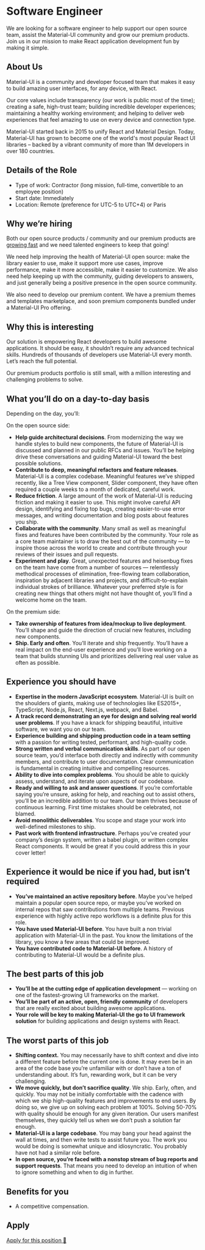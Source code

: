 # Software Engineer

<p class="description">We are looking for a software engineer to help support our open source team, assist the Material-UI community and grow our premium products. Join us in our mission to make React application development fun by making it simple.</p>

## About Us

Material-UI is a community and developer focused team that makes it easy to build amazing user interfaces, for any device, with React.

Our core values include transparency (our work is public most of the time); creating a safe, high-trust team; building incredible developer experiences; maintaining a healthy working environment; and helping to deliver web experiences that feel amazing to use on every device and connection type.

Material-UI started back in 2015 to unify React and Material Design. Today, Material-UI has grown to become one of the world's most popular React UI libraries – backed by a vibrant community of more than 1M developers in over 180 countries.

## Details of the Role

- Type of work: Contractor (long mission, full-time, convertible to an employee position)
- Start date: Immediately
- Location: Remote (preference for UTC-5 to UTC+4) or Paris

## Why we’re hiring

Both our open source products / community and our premium products are [growing fast](https://www.rank2traffic.com/material-ui.com) and we need talented engineers to keep that going!

We need help improving the health of Material-UI open source: make the library easier to use, make it support more use cases, improve performance, make it more accessible, make it easier to customize. We also need help keeping up with the community, guiding developers to answers, and just generally being a positive presence in the open source community.

We also need to develop our premium content. We have a premium themes and templates marketplace, and soon premium components bundled under a Material-UI Pro offering.

## Why this is interesting

Our solution is empowering React developers to build awesome applications. It should be easy, it shouldn’t require any advanced technical skills. Hundreds of thousands of developers use Material-UI every month. Let’s reach the full potential.

Our premium products portfolio is still small, with a million interesting and challenging problems to solve.

## What you’ll do on a day-to-day basis

Depending on the day, you’ll:

On the open source side:

- **Help guide architectural decisions**. From modernizing the way we handle styles to build new components, the future of Material-UI is discussed and planned in our public RFCs and issues. You’ll be helping drive these conversations and guiding Material-UI toward the best possible solutions.
- **Contribute to deep, meaningful refactors and feature releases**. Material-UI is a complex codebase. Meaningful features we’ve shipped recently, like a Tree View component, Slider component, they have often required a couple weeks to a month of dedicated, careful work.
- **Reduce friction**. A large amount of the work of Material-UI is reducing friction and making it easier to use. This might involve careful API design, identifying and fixing top bugs, creating easier-to-use error messages, and writing documentation and blog posts about features you ship.
- **Collaborate with the community**. Many small as well as meaningful fixes and features have been contributed by the community. Your role as a core team maintainer is to draw the best out of the community — to inspire those across the world to create and contribute through your reviews of their issues and pull requests.
- **Experiment and play**. Great, unexpected features and heisenbug fixes on the team have come from a number of sources — relentlessly methodical processes of elimination, free-flowing team collaboration, inspiration by adjacent libraries and projects, and difficult-to-explain individual strokes of brilliance. Whatever your preferred style is for creating new things that others might not have thought of, you’ll find a welcome home on the team.

On the premium side:

- **Take ownership of features from idea/mockup to live deployment**. You’ll shape and guide the direction of crucial new features, including new components.
- **Ship. Early and often**. You’ll iterate and ship frequently. You’ll have a real impact on the end-user experience and you’ll love working on a team that builds stunning UIs and prioritizes delivering real user value as often as possible.

## Experience you should have

- **Expertise in the modern JavaScript ecosystem**. Material-UI is built on the shoulders of giants, making use of technologies like ES2015+, TypeScript, Node.js, React, Next.js, webpack, and Babel.
- **A track record demonstrating an eye for design and solving real world user problems**. If you have a knack for shipping beautiful, intuitive software, we want you on our team.
- **Experience building and shipping production code in a team setting** with a passion for writing tested, performant, and high-quality code.
- **Strong written and verbal communication skills**. As part of our open source team, you’d interface both directly and indirectly with community members, and contribute to user documentation. Clear communication is fundamental in creating intuitive and compelling resources.
- **Ability to dive into complex problems**. You should be able to quickly assess, understand, and iterate upon aspects of our codebase.
- **Ready and willing to ask and answer questions**. If you’re comfortable saying you’re unsure, asking for help, and reaching out to assist others, you’ll be an incredible addition to our team. Our team thrives because of continuous learning. First time mistakes should be celebrated, not blamed.
- **Avoid monolithic deliverables**. You scope and stage your work into well-defined milestones to ship.
- **Past work with frontend infrastructure**. Perhaps you’ve created your company’s design system, written a babel plugin, or written complex React components. It would be great if you could address this in your cover letter!

## Experience it would be nice if you had, but isn’t required

- **You’ve maintained an active repository before**. Maybe you’ve helped maintain a popular open source repo, or maybe you’ve worked on internal repos that saw contributions from multiple teams. Previous experience with highly active repo workflows is a definite plus for this role.
- **You have used Material-UI before**. You have built a non trivial application with Material-UI in the past. You know the limitations of the library, you know a few areas that could be improved.
- **You have contributed code to Material-UI before**. A history of contributing to Material-UI would be a definite plus.

## The best parts of this job

- **You’ll be at the cutting edge of application development** — working on one of the fastest-growing UI frameworks on the market.
- **You’ll be part of an active, open, friendly community** of developers that are really excited about building awesome applications.
- **Your role will be key to making Material-UI the go to UI framework solution** for building applications and design systems with React.

## The worst parts of this job

- **Shifting context.** You may necessarily have to shift context and dive into a different feature before the current one is done. It may even be in an area of the code base you’re unfamiliar with or don’t have a ton of understanding about. It’s fun, rewarding work, but it can be very challenging.
- **We move quickly, but don’t sacrifice quality**. We ship. Early, often, and quickly. You may not be initially comfortable with the cadence with which we ship high-quality features and improvements to end users. By doing so, we give up on solving each problem at 100%. Solving 50-70% with quality should be enough for any given iteration. Our users manifest themselves, they quickly tell us when we don’t push a solution far enough.
- **Material-UI is a large codebase**. You may bang your head against the wall at times, and then write tests to assist future you.
The work you would be doing is somewhat unique and idiosyncratic. You probably have not had a similar role before.
- **In open source, you’re faced with a nonstop stream of bug reports and support requests**. That means you need to develop an intuition of when to ignore something and when to dig in further.

## Benefits for you

- A competitive compensation.

## Apply

[Apply for this position 📮](https://airtable.com/shrHB2jnnhdtsGkEN)
